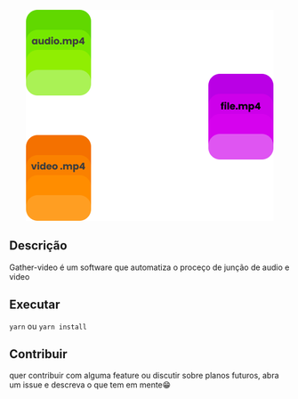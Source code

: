 <p align="center">
  <img src=".github/preview-gather-video.png" alt="preview-gather-video"/>
</p>


## Descrição

Gather-video é um software que automatiza o proceço de junção de audio e video

## Executar

```yarn``` ou ```yarn install```


## Contribuir

quer contribuir com alguma feature ou discutir sobre planos futuros, abra um issue e descreva o que tem em mente😁